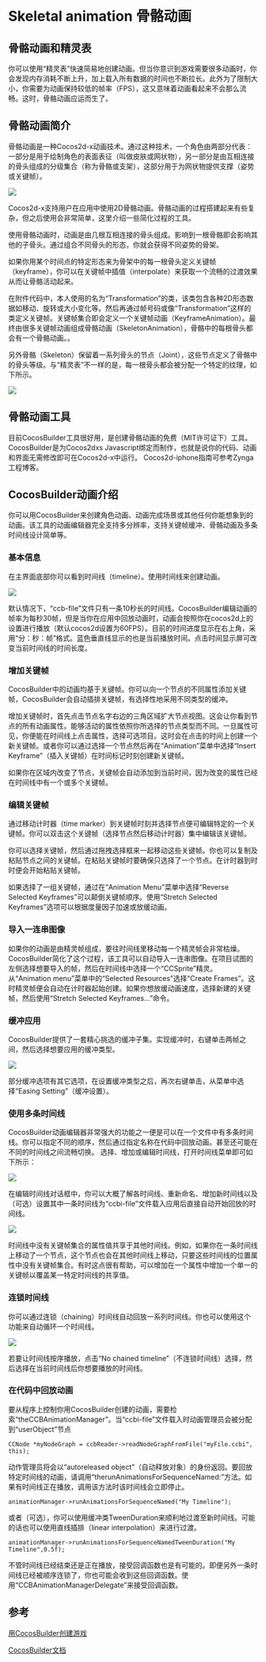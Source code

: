 # Skeletal animation 骨骼动画 

## 骨骼动画和精灵表

你可以使用“精灵表”快速简易地创建动画。但当你意识到游戏需要很多动画时，你会发现内存消耗不断上升，加上载入所有数据的时间也不断拉长。此外为了限制大小，你需要为动画保持较低的帧率（FPS），这又意味着动画看起来不会那么流畅。这时，骨骼动画应运而生了。

## 骨骼动画简介

骨骼动画是一种Cocos2d-x动画技术。通过这种技术，一个角色由两部分代表：一部分是用于绘制角色的表面表征（叫做皮肤或网状物），另一部分是由互相连接的骨头组成的分级集合（称为骨骼或支架），这部分用于为网状物提供支撑（姿势或关键帧）。

![](./res/Skeletal-Animation.jpg)

Cocos2d-x支持用户在应用中使用2D骨骼动画。骨骼动画的过程搭建起来有些复杂，但之后使用会非常简单，这里介绍一些简化过程的工具。

使用骨骼动画时，动画是由几根互相连接的骨头组成。影响到一根骨骼即会影响其他的子骨头。通过组合不同骨头的形态，你就会获得不同姿势的骨架。

如果你用某个时间点的特定形态来为骨架中的每一根骨头定义关键帧（keyframe），你可以在关键帧中插值（interpolate）来获取一个流畅的过渡效果从而让骨骼活动起来。

在附件代码中，本人使用的名为“Transformation”的类，该类包含各种2D形态数据如移动、旋转或大小变化等。然后再通过帧号码或像“Transformation”这样的类定义关键帧。关键帧集合即会定义一个关键帧动画（KeyframeAnimation）。最终由很多关键帧动画组成骨骼动画（SkeletonAnimation），骨骼中的每根骨头都会有一个骨骼动画。。

另外骨骼（Skeleton）保留着一系列骨头的节点（Joint），这些节点定义了骨骼中的骨头等级。与“精灵表”不一样的是，每一根骨头都会被分配一个特定的纹理，如下所示。

![](./res/animated-grossini.png)
## 骨骼动画工具

目前CocosBuilder工具很好用，是创建骨骼动画的免费（MIT许可证下）工具。
CocosBuilder是为Cocos2dxs Javascript绑定而制作，也就是说你的代码、动画和界面无需修改即可在Cocos2d-x中运行。
Cocos2d-iphone指南可参考Zynga工程博客。

## CocosBuilder动画介绍

你可以用CocosBuilder来创建角色动画、动画完成场景或其他任何你能想象到的动画。该工具的动画编辑器完全支持多分辨率，支持关键帧缓冲、骨骼动画及多条时间线设计简单等。

### 基本信息

在主界面底部你可以看到时间线（timeline）。使用时间线来创建动画。

![](./res/timeline.png)

默认情况下，“ccb-file”文件只有一条10秒长的时间线。CocosBuilder编辑动画的帧率为每秒30帧，但是当你在应用中回放动画时，动画会按照你在cocos2d上的设置进行播放（默认cocos2d设置为60FPS）。目前的时间进度显示在右上角，采用“分：秒：帧”格式。蓝色垂直线显示的也是当前播放时间。点击时间显示屏可改变当前时间线的时间长度。
### 增加关键帧

CocosBuilder中的动画均基于关键帧。你可以向一个节点的不同属性添加关键帧，CocosBuilder会自动插排关键帧，有选择性地采用不同类型的缓冲。

增加关键帧时，首先点击节点名字右边的三角区域扩大节点视图。这会让你看到节点的所有动画属性。能够活动的属性依照你所选择的节点类型而不同。一旦属性可见，你便能在时间线上点击属性，选择可选项目。这时会在点击的时间上创建一个新关键帧。或者你可以通过选择一个节点然后再在“Animation”菜单中选择“Insert Keyframe”（插入关键帧）在时间标记时刻创建新关键帧。

如果你在区域内改变了节点，关键帧会自动添加到当前时间，因为改变的属性已经在时间线中有一个或多个关键帧。
### 编辑关键帧

通过移动计时器（time marker）到关键帧时刻并选择节点便可编辑特定的一个关键帧。你可以双击这个关键帧（选择节点然后移动计时器）集中编辑该关键帧。

你可以选择关键帧，然后通过拖拽选择框来一起移动这些关键帧。你也可以复制及粘贴节点之间的关键帧。在粘贴关键帧时要确保只选择了一个节点。在计时器到时时便会开始粘贴关键帧。

如果选择了一组关键帧，通过在“Animation Menu”菜单中选择“Reverse Selected Keyframes”可以颠倒关键帧顺序。使用“Stretch Selected Keyframes”选项可以根据度量因子加速或放缓动画。

### 导入一连串图像

如果你的动画是由精灵帧组成，要往时间线里移动每一个精灵帧会非常枯燥。CocosBuilder简化了这个过程，该工具可以自动导入一连串图像。在项目试图的左侧选择想要导入的帧，然后在时间线中选择一个“CCSprite”精灵。从“Animation menu”菜单中的“Selected Resources”选择“Create Frames”。这时精灵帧便会自动在计时器起始创建。如果你想放缓动画速度，选择新建的关键帧，然后使用“Stretch Selected Keyframes…”命令。

### 缓冲应用

CocosBuilder提供了一套精心挑选的缓冲子集。实现缓冲时，右键单击两帧之间，然后选择想要应用的缓冲类型。

![](./res/keyframes.png)

部分缓冲选项有其它选项，在设置缓冲类型之后，再次右键单击，从菜单中选择“Easing Setting”（缓冲设置）。

### 使用多条时间线

CocosBuilder动画编辑器非常强大的功能之一便是可以在一个文件中有多条时间线。你可以指定不同的顺序，然后通过指定名称在代码中回放动画。甚至还可能在不同的时间线之间流畅切换。
选择、增加或编辑时间线，打开时间线菜单即可如下所示：

![](./res/Multiple-Timelines.png)

在编辑时间线对话框中，你可以大概了解各时间线、重新命名、增加新时间线以及（可选）设置其中一条时间线为“ccbi-file”文件载入应用后直接自动开始回放的时间线。

![](./res/autoStart.png)

时间线中没有关键帧集合的属性值共享于其他时间线。例如，如果你在一条时间线上移动了一个节点，这个节点也会在其他时间线上移动，只要这些时间线的位置属性中没有关键帧集合。有时这点很有帮助，可以增加在一个属性中增加一个单一的关键帧以覆盖某一特定时间线的共享值。

### 连锁时间线

你可以通过连锁（chaining）时间线自动回放一系列时间线。你也可以使用这个功能来自动循环一个时间线。

![](./res/autoPlayback.png)

若要让时间线按序播放，点击“No chained timeline”（不连锁时间线）选择，然后选择在当前时间线后你想要播放的时间线。

### 在代码中回放动画


要从程序上控制你用CocosBuilder创建的动画，需要检索“theCCBAnimationManager”。当“ccbi-file”文件载入时动画管理员会被分配到“userObject”节点

	CCNode *myNodeGraph = ccbReader->readNodeGraphFromFile("myFile.ccbi", this);

动作管理员将会以“autoreleased object”（自动释放对象）的身份返回。要回放特定时间线的动画，请调用“therunAnimationsForSequenceNamed:”方法。如果有时间线正在播放，调用该方法时该时间线会立即停止。

	animationManager->runAnimationsForSequenceNamed("My Timeline");

或者（可选），你可以使用缓冲类TweenDuration来顺利地过渡至新时间线。可能的话也可以使用直线插排（linear interpolation）来进行过渡。

	animationManager->runAnimationsForSequenceNamedTweenDuration("My Timeline",0.5f);

不管时间线已经结束还是正在播放，接受回调函数也是有可能的。即便另外一条时间线已经被顺序连锁了，你也可能会收到这些回调函数。使用“CCBAnimationManagerDelegate”来接受回调函数。

## 参考

[用CocosBuilder创建游戏](http://code.zynga.com/2012/10/creating-a-game-with-cocosbuilder/)

[CocosBuilder文档](http://cocosbuilder.com/)